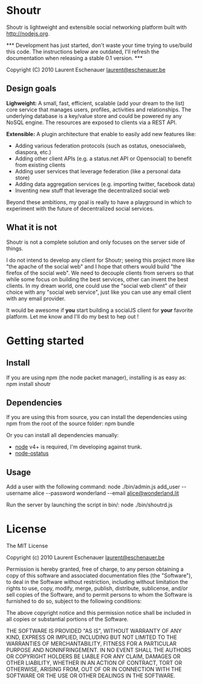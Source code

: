 Shoutr
======

Shoutr is lightweight and extensible social networking platform built with <http://nodejs.org>.

*** Development has just started, don't waste your time trying to use/build this code. The instructions below are outdated, I'll refresh the documentation when releasing a stable 0.1 version. ***

Copyright (C) 2010 Laurent Eschenauer <laurent@eschenauer.be>

Design goals
------------

**Lighweight:** A small, fast, efficient, scalable (add your dream to the list) core service that manages users, profiles, activities and relationships. The underlying database is a key/value store and could be powered ny any NoSQL engine. The resources are exposed to clients via a REST API. 

**Extensible:** A plugin architecture that enable to easily add new features like:

*  Adding various federation protocols (such as ostatus, onesocialweb, diaspora, etc.)
*  Adding other client APIs (e.g. a status.net API or Opensocial) to benefit from existing clients
*  Adding user services that leverage federation (like a personal data store)
*  Adding data aggregation services (e.g. importing twitter, facebook data)
*  Inventing new stuff that leverage the decentralized social web

Beyond these ambitions, my goal is really to have a playground in which to experiment with the future of decentralized social services.

What it is not
--------------

Shoutr is not a complete solution and only focuses on the server side of things.

I do not intend to develop any client for Shoutr; seeing this project more like "the apache of the social web" and I hope that others would build "the firefox of the social web". We need to decouple clients from servers so that while some focus on building the best services, other can invent the best clients. In my dream world, one could use the "social web client" of their choice with any "social web service", just like you can use any email client with any email provider.

It would be awesome if **you** start building a socialJS client for **your** favorite platform. Let me know and I'll do my best to hep out ! 
 

Getting started
===============

Install
-------

If you are using npm (the node packet manager), installing is as easy as:
    npm install shoutr


Dependencies
------------

If you are using this from source, you can install the dependencies using npm from the root of the source folder:
    npm bundle

Or you can install all dependencies manually:
- [node](http://nodejs.org/) v4+ is required, I'm developing against trunk.
- [node-ostatus](http://github.com/eschnou/node-ostatus/)

Usage
-----

Add a user with the following command:
    node ./bin/admin.js add_user --username alice --password wonderland --email alice@wonderland.lit

Run the server by launching the script in bin/:
    node ./bin/shoutrd.js

License
=======

The MIT License

Copyright (c) 2010 Laurent Eschenauer <laurent@eschenauer.be>

Permission is hereby granted, free of charge, to any person obtaining a copy
of this software and associated documentation files (the "Software"), to deal
in the Software without restriction, including without limitation the rights
to use, copy, modify, merge, publish, distribute, sublicense, and/or sell
copies of the Software, and to permit persons to whom the Software is
furnished to do so, subject to the following conditions:

The above copyright notice and this permission notice shall be included in
all copies or substantial portions of the Software.

THE SOFTWARE IS PROVIDED "AS IS", WITHOUT WARRANTY OF ANY KIND, EXPRESS OR
IMPLIED, INCLUDING BUT NOT LIMITED TO THE WARRANTIES OF MERCHANTABILITY,
FITNESS FOR A PARTICULAR PURPOSE AND NONINFRINGEMENT. IN NO EVENT SHALL THE
AUTHORS OR COPYRIGHT HOLDERS BE LIABLE FOR ANY CLAIM, DAMAGES OR OTHER
LIABILITY, WHETHER IN AN ACTION OF CONTRACT, TORT OR OTHERWISE, ARISING FROM,
OUT OF OR IN CONNECTION WITH THE SOFTWARE OR THE USE OR OTHER DEALINGS IN
THE SOFTWARE.

